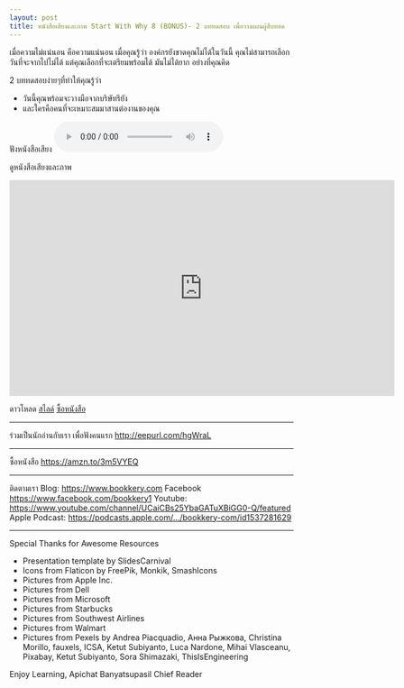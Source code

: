 ```yaml
---
layout: post
title: หนังสือเสียงและภาพ Start With Why 8 (BONUS)- 2 บททดสอบ เพื่อวางแผนผู้สืบทอด
---
```

เมื่อความไม่แน่นอน คือความแน่นอน
เมื่อคุณรู้ว่า องค์กรยังขาดคุณไม่ได้ในวันนี้ 
คุณไม่สามารถเลือกวันที่จะจากไปไม่ได้ 
แต่คุณเลือกที่จะเตรียมพร้อมได้
มันไม่ได้ยาก อย่างที่คุณคิด

2 บททดสอบง่ายๆที่ทำให้คุณรู้ว่า 
- วันนี้คุณพร้อมจะวางมือจากบริษัทรึยัง
- และใครคือคนที่จะเหมาะสมมาสานต่องานของคุณ

ฟังหนังสือเสียง
<audio controls>
  <source src="/player/web/audio/startWithWhyEP8bonus.mp3" type="audio/mpeg">
Your browser does not support the audio element.
</audio>

ดูหนังสือเสียงและภาพ
<iframe width="683" height="383" src="https://youtu.be/YCDWqkpP3L8" frameborder="0" allow="accelerometer; autoplay; clipboard-write; encrypted-media; gyroscope; picture-in-picture" allowFullScreen="true"></iframe>


ดาวโหลด <a href="/download/startWithWhy/startWithWhyEP8.pdf">สไลด์</a>
<a href="https://amzn.to/3m5VYEQ">ซื้อหนังสือ</a>

*************************************************
ร่วมเป็นนักอ่านกับเรา เพื่อฟังคนแรก
http://eepurl.com/hgWraL
*************************************************
ซื้อหนังสือ https://amzn.to/3m5VYEQ
*************************************************
ติดตามเรา
Blog: https://www.bookkery.com
Facebook https://www.facebook.com/bookkery1
Youtube: https://www.youtube.com/channel/UCaiCBs25YbaGATuXBiGG0-Q/featured
Apple Podcast: https://podcasts.apple.com/.../bookkery-com/id1537281629
*************************************************
Special Thanks for Awesome Resources
- Presentation template by SlidesCarnival
- Icons from Flaticon by FreePik, Monkik, SmashIcons
- Pictures from Apple Inc.
- Pictures from Dell
- Pictures from Microsoft
- Pictures from Starbucks
- Pictures from Southwest Airlines
- Pictures from Walmart
- Pictures from Pexels by Andrea Piacquadio, Анна Рыжкова, Christina Morillo, fauxels, ICSA, Ketut Subiyanto, Luca Nardone, Mihai Vlasceanu, Pixabay, Ketut Subiyanto, Sora Shimazaki, ThisIsEngineering

Enjoy Learning,
Apichat Banyatsupasil
Chief Reader